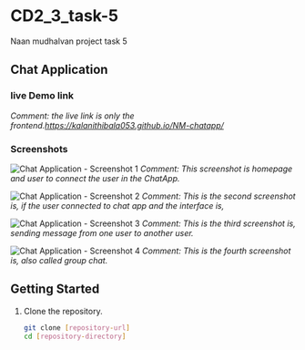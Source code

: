 # CD2_3_task-5
Naan mudhalvan project task 5

## Chat Application

### live Demo link 
*Comment: the live link is only the frontend.https://kalanithibala053.github.io/NM-chatapp/*

### Screenshots
![Chat Application - Screenshot 1](task%503/Screenshot%20(37).png)
*Comment: This screenshot is homepage and user to connect the user in the ChatApp.*

![Chat Application - Screenshot 2](task%503/Screenshot%20(4).png)
*Comment: This is the second screenshot is, if the user connected to chat app and the interface is,*

![Chat Application - Screenshot 3](task%503/Screenshot%20(5).png)
*Comment: This is the third screenshot is, sending message from one user to another user.*

![Chat Application - Screenshot 4](task%503/Screenshot%20(6).png)
*Comment: This is the fourth screenshot is, also called group chat.*




## Getting Started

1. Clone the repository.
   ```bash
   git clone [repository-url]
   cd [repository-directory]
